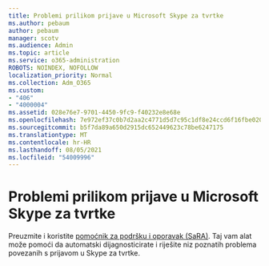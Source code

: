 ```yaml
---
title: Problemi prilikom prijave u Microsoft Skype za tvrtke
ms.author: pebaum
author: pebaum
manager: scotv
ms.audience: Admin
ms.topic: article
ms.service: o365-administration
ROBOTS: NOINDEX, NOFOLLOW
localization_priority: Normal
ms.collection: Adm_O365
ms.custom:
- "406"
- "4000004"
ms.assetid: 028e76e7-9701-4450-9fc9-f40232e8e68e
ms.openlocfilehash: 7e972ef37c0b7d2aa2c4771d5d7c95c1df8e24ccd6f16fbe020900d10ea42de0
ms.sourcegitcommit: b5f7da89a650d2915dc652449623c78be6247175
ms.translationtype: MT
ms.contentlocale: hr-HR
ms.lasthandoff: 08/05/2021
ms.locfileid: "54009996"
---
```

# <a name="problems-signing-in-to-microsoft-skype-for-business"></a>Problemi prilikom prijave u Microsoft Skype za tvrtke

Preuzmite i koristite [pomoćnik za podršku i oporavak (SaRA)](https://aka.ms/SaRA-SkypeForBusinessSignIn).
Taj vam alat može pomoći da automatski dijagnosticirate i riješite niz poznatih problema povezanih s prijavom u Skype za tvrtke.